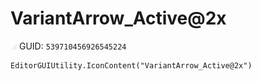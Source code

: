 # VariantArrow_Active@2x
![](/img/VariantArrow_Active@2x.png)
GUID: `539710456926545224`
```
EditorGUIUtility.IconContent("VariantArrow_Active@2x")
```
